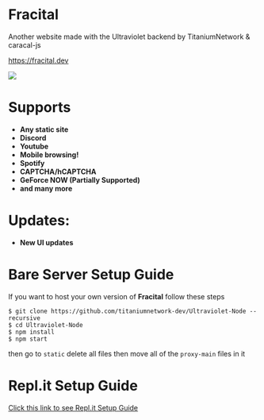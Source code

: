 # Fracital
Another website made with the Ultraviolet backend by TitaniumNetwork & caracal-js

https://fracital.dev

[![](https://c5.patreon.com/external/logo/become_a_patron_button.png)](https://www.patreon.com/bePatron?u=69596646)

# Supports
- **Any static site**
- **Discord**
- **Youtube**
- **Mobile browsing!**
- **Spotify**
- **CAPTCHA/hCAPTCHA**
- **GeForce NOW (Partially Supported)**
- **and many more**

# Updates:
- **New UI updates**

# Bare Server Setup Guide
If you want to host your own version of **Fracital** follow these steps
```
$ git clone https://github.com/titaniumnetwork-dev/Ultraviolet-Node --recursive
$ cd Ultraviolet-Node
$ npm install
$ npm start 
```
then go to ```static``` delete all files then move all of the ```proxy-main``` files in it

# Repl.it Setup Guide
[Click this link to see Repl.it Setup Guide](https://github.com/NovaAppsInc/fracital-static)
